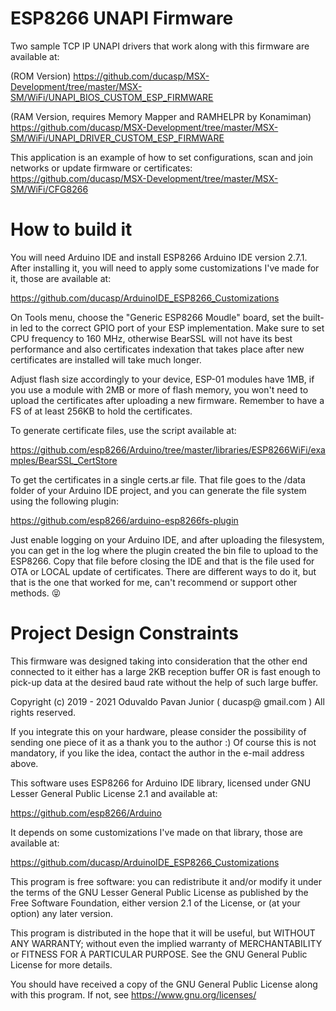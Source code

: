 # ESP8266 UNAPI Firmware

Two sample TCP IP UNAPI drivers that work along with this firmware
are available at:

(ROM Version)
https://github.com/ducasp/MSX-Development/tree/master/MSX-SM/WiFi/UNAPI_BIOS_CUSTOM_ESP_FIRMWARE

(RAM Version, requires Memory Mapper and RAMHELPR by Konamiman)
https://github.com/ducasp/MSX-Development/tree/master/MSX-SM/WiFi/UNAPI_DRIVER_CUSTOM_ESP_FIRMWARE

This application is an example of how to set configurations, scan and join networks or update firmware or certificates:
https://github.com/ducasp/MSX-Development/tree/master/MSX-SM/WiFi/CFG8266

# How to build it

You will need Arduino IDE and install ESP8266 Arduino IDE version 2.7.1. After installing it, you
will need to apply some customizations I've made for it, those are available at:

https://github.com/ducasp/ArduinoIDE_ESP8266_Customizations

On Tools menu, choose the "Generic ESP8266 Moudle" board, set the built-in led to the correct GPIO
port of your ESP implementation. Make sure to set CPU frequency to 160 MHz, otherwise BearSSL will
not have its best performance and also certificates indexation that takes place after new
certificates are installed will take much longer.

Adjust flash size accordingly to your device, ESP-01 modules have 1MB, if you use a module with 2MB
or more of flash memory, you won't need to upload the certificates after uploading a new firmware.
Remember to have a FS of at least 256KB to hold the certificates.

To generate certificate files, use the script available at:

https://github.com/esp8266/Arduino/tree/master/libraries/ESP8266WiFi/examples/BearSSL_CertStore

To get the certificates in a single certs.ar file. That file goes to the /data folder of your 
Arduino IDE project, and you can generate the file system using the following plugin:

https://github.com/esp8266/arduino-esp8266fs-plugin

Just enable logging on your Arduino IDE, and after uploading the filesystem, you can get in the log
where the plugin created the bin file to upload to the ESP8266. Copy that file before closing the
IDE and that is the file used for OTA or LOCAL update of certificates. There are different ways to
do it, but that is the one that worked for me, can't recommend or support other methods. :stuck_out_tongue_closed_eyes:

# Project Design Constraints

This firmware was designed taking into consideration that the other end connected to it either has
a large 2KB reception buffer OR is fast enough to pick-up data at the desired baud rate without the
help of such large buffer.

Copyright (c) 2019 - 2021 Oduvaldo Pavan Junior ( ducasp@ gmail.com )
All rights reserved.

If you integrate this on your hardware, please consider the possibility of sending one piece of it
as a thank you to the author :) Of course this is not mandatory, if you like the idea, contact the
author in the e-mail address above.

This software uses ESP8266 for Arduino IDE library, licensed under
GNU Lesser General Public License 2.1 and available at:

https://github.com/esp8266/Arduino

It depends on some customizations I've made on that library, those
are available at:

https://github.com/ducasp/ArduinoIDE_ESP8266_Customizations

This program is free software: you can redistribute it and/or modify
it under the terms of the GNU Lesser General Public License as 
published by the Free Software Foundation, either version 2.1 of the
License, or (at your option) any later version.

This program is distributed in the hope that it will be useful,
but WITHOUT ANY WARRANTY; without even the implied warranty of
MERCHANTABILITY or FITNESS FOR A PARTICULAR PURPOSE.  See the
GNU General Public License for more details.

You should have received a copy of the GNU General Public License
along with this program.  If not, see <https://www.gnu.org/licenses/>
